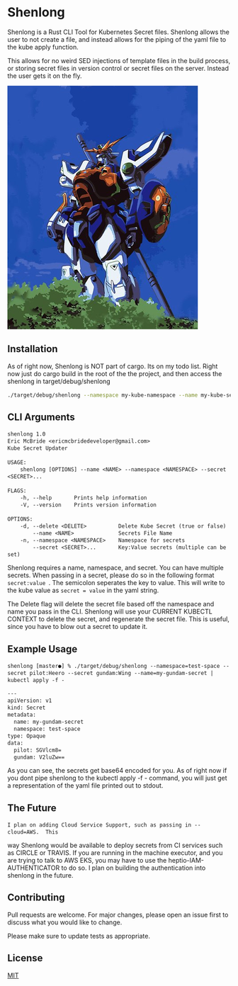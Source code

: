 # Shenlong
Shenlong is a Rust CLI Tool for Kubernetes Secret files. Shenlong allows the user to not create a file, and instead allows for the piping of the yaml file to the kube apply function.  

This allows for no weird SED injections of template files in the build process, 
or storing secret files in version control or secret files on the server.  Instead the user gets it on the fly.

![Shenlong](shenlong.jpg?raw=true "Shenlong")

## Installation
As of right now, Shenlong is NOT part of cargo.  Its on my todo list.  Right now just do cargo build in the root of the the project, and then access the shenlong in target/debug/shenlong
```bash
./target/debug/shenlong --namespace my-kube-namespace --name my-kube-secrets --secret FOO:BOI | kubectl apply -f -
```

## CLI Arguments
```
shenlong 1.0
Eric McBride <ericmcbridedeveloper@gmail.com>
Kube Secret Updater

USAGE:
    shenlong [OPTIONS] --name <NAME> --namespace <NAMESPACE> --secret <SECRET>...

FLAGS:
    -h, --help       Prints help information
    -V, --version    Prints version information

OPTIONS:
    -d, --delete <DELETE>          Delete Kube Secret (true or false)
        --name <NAME>              Secrets File Name
    -n, --namespace <NAMESPACE>    Namespace for secrets
        --secret <SECRET>...       Key:Value secrets (multiple can be set)
```

Shenlong requires a name, namespace, and secret.  You can have multiple secrets.  When passing in a secret, please do so in the following format ```secret:value ```.  The semicolon seperates the key to value.  This will write to the kube value as `secret = value` in the yaml string.

The Delete flag will delete the secret file based off the namespace and name
you pass in the CLI.  Shenlong will use your CURRENT KUBECTL CONTEXT to delete
the secret, and regenerate the secret file.  This is useful, since you have to
blow out a secret to update it.

## Example Usage
```
shenlong [master●] % ./target/debug/shenlong --namespace=test-space --secret pilot:Heero --secret gundam:Wing --name=my-gundam-secret | kubectl apply -f -
```

```
---
apiVersion: v1
kind: Secret
metadata:
  name: my-gundam-secret
  namespace: test-space
type: Opaque
data:
  pilot: SGVlcm8=
  gundam: V2luZw==
```

As you can see, the secrets get base64 encoded for you.  As of right now if you
dont pipe shenlong to the kubectl apply -f - command, you will just get a
representation of the yaml file printed out to stdout.

## The Future
    I plan on adding Cloud Service Support, such as passing in --cloud=AWS.  This
way Shenlong would be available to deploy secrets from CI services such as CIRCLE or
TRAVIS.  If you are running in the machine executor, and you are trying to talk
to AWS EKS, you may have to use the heptio-IAM-AUTHENTICATOR to do so.  I plan
on building the authentication into shenlong in the future.

## Contributing
Pull requests are welcome. For major changes, please open an issue first to discuss what you would like to change.

Please make sure to update tests as appropriate.

## License
[MIT](https://choosealicense.com/licenses/mit/)
